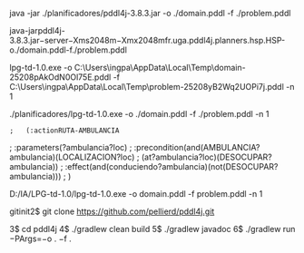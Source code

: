 java -jar ./planificadores/pddl4j-3.8.3.jar -o ./domain.pddl -f  ./problem.pddl

java-jarpddl4j-3.8.3.jar−server−Xms2048m−Xmx2048mfr.uga.pddl4j.planners.hsp.HSP-o./domain.pddl-f./problem.pddl

lpg-td-1.0.exe -o C:\Users\ingpa\AppData\Local\Temp\domain-25208pAkOdN0Ol75E.pddl -f C:\Users\ingpa\AppData\Local\Temp\problem-25208yB2Wq2UOPi7j.pddl -n 1 

./planificadores/lpg-td-1.0.exe -o ./domain.pddl -f ./problem.pddl -n 1 


	;	(:actionRUTA-AMBULANCIA
;		:parameters(?ambulancia?loc)
;		:precondition(and(AMBULANCIA?ambulancia)(LOCALIZACION?loc)
;			(at?ambulancia?loc)(DESOCUPAR?ambulancia))
;		:effect(and(conduciendo?ambulancia)(not(DESOCUPAR?ambulancia)))
;	)



D:/IA/LPG-td-1.0/lpg-td-1.0.exe -o domain.pddl -f problem.pddl -n 1

gitinit2$
git clone https://github.com/pellierd/pddl4j.git

3$ cd pddl4j
4$ ./gradlew clean build
5$ ./gradlew javadoc
6$ ./gradlew run −PArgs=−o . −f .
